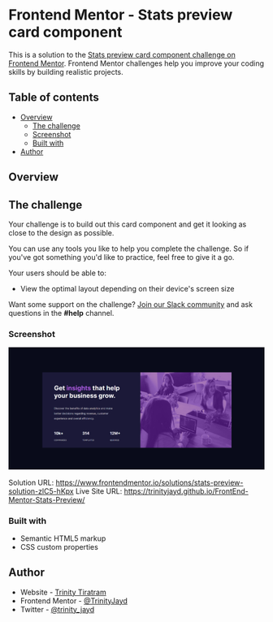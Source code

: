 # Frontend Mentor - Stats preview card component

This is a solution to the [Stats preview card component challenge on Frontend Mentor](https://www.frontendmentor.io/challenges/stats-preview-card-component-8JqbgoU62). Frontend Mentor challenges help you improve your coding skills by building realistic projects. 

## Table of contents

- [Overview](#overview)
  - [The challenge](#the-challenge)
  - [Screenshot](#screenshot)
  - [Built with](#built-with)
- [Author](#author)


## Overview

## The challenge

Your challenge is to build out this card component and get it looking as close to the design as possible.

You can use any tools you like to help you complete the challenge. So if you've got something you'd like to practice, feel free to give it a go.

Your users should be able to:

- View the optimal layout depending on their device's screen size

Want some support on the challenge? [Join our Slack community](https://www.frontendmentor.io/slack) and ask questions in the **#help** channel.

### Screenshot

![My Solution](Solution.PNG)

Solution URL: https://www.frontendmentor.io/solutions/stats-preview-solution-zlC5-hKpx
Live Site URL: https://trinityjayd.github.io/FrontEnd-Mentor-Stats-Preview/

### Built with

- Semantic HTML5 markup
- CSS custom properties

## Author

- Website - [Trinity Tiratram](https://trinityjayd.github.io/)
- Frontend Mentor - [@TrinityJayd](https://www.frontendmentor.io/profile/TrinityJayd)
- Twitter - [@trinity_jayd](https://twitter.com/trinity_jayd)

